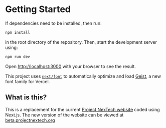 # Getting Started

If dependencies need to be installed, then run:

```bash
npm install
```

in the root directory of the repository. Then, start the development server using:

```bash
npm run dev
```

Open [http://localhost:3000](http://localhost:3000) with your browser to see the result.

This project uses [`next/font`](https://nextjs.org/docs/app/building-your-application/optimizing/fonts) to automatically optimize and load [Geist](https://vercel.com/font), a new font family for Vercel.

## What is this?

This is a replacement for the current [Project NexTech website](https://projectnextech.org) coded using Next.js. The new version of the website can be viewed at [beta.projectnextech.org](https://beta.projectnextech.org)
